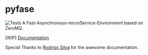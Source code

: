 # pyfase
![Tests](https://github.com/jomorais/pyfase/actions/workflows/main.yml/badge.svg)
A Fast-Asynchronous-microService-Environment based on ZeroMQ.

[WIP] [Documentation](http://jomorais.github.io/pyfase/) 

Special Thanks to [Rodrigo Silva](https://github.com/rdgoprslv) for  the awesome documentation.
